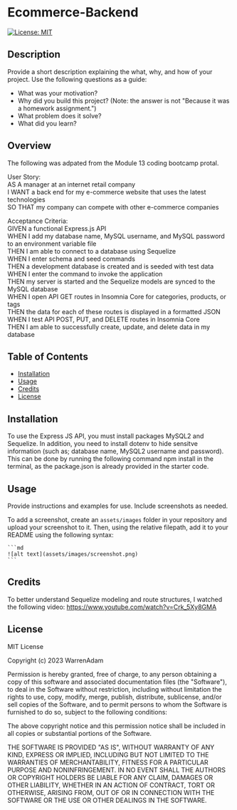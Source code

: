 # Ecommerce-Backend
[![License: MIT](https://img.shields.io/badge/License-MIT-yellow.svg)](https://opensource.org/licenses/MIT)
## Description

Provide a short description explaining the what, why, and how of your project. Use the following questions as a guide:

- What was your motivation?
- Why did you build this project? (Note: the answer is not "Because it was a homework assignment.")
- What problem does it solve?
- What did you learn?

## Overview

The following was adpated from the Module 13 coding bootcamp protal.

User Story:<br>
AS A manager at an internet retail company<br>
I WANT a back end for my e-commerce website that uses the latest technologies<br>
SO THAT my company can compete with other e-commerce companies

Acceptance Criteria:<br>
GIVEN a functional Express.js API<br>
WHEN I add my database name, MySQL username, and MySQL password to an environment variable file<br>
THEN I am able to connect to a database using Sequelize<br>
WHEN I enter schema and seed commands<br>
THEN a development database is created and is seeded with test data<br>
WHEN I enter the command to invoke the application<br>
THEN my server is started and the Sequelize models are synced to the MySQL database<br>
WHEN I open API GET routes in Insomnia Core for categories, products, or tags<br>
THEN the data for each of these routes is displayed in a formatted JSON<br>
WHEN I test API POST, PUT, and DELETE routes in Insomnia Core<br>
THEN I am able to successfully create, update, and delete data in my database

## Table of Contents

- [Installation](#installation)
- [Usage](#usage)
- [Credits](#credits)
- [License](#license)

## Installation

To use the Express JS API, you must install packages MySQL2 and Sequelize. In addition, you need to install dotenv to hide sensitve information (such as; database name, MySQL2 username and password). This can be done by running the following command npm install in the terminal, as the package.json is already provided in the starter code.

## Usage

Provide instructions and examples for use. Include screenshots as needed.

To add a screenshot, create an `assets/images` folder in your repository and upload your screenshot to it. Then, using the relative filepath, add it to your README using the following syntax:

    ```md
    ![alt text](assets/images/screenshot.png)
    ```

## Credits
To better understand Sequelize modeling and route structures, I watched the following video: https://www.youtube.com/watch?v=Crk_5Xy8GMA

## License

MIT License

Copyright (c) 2023 WarrenAdam

Permission is hereby granted, free of charge, to any person obtaining a copy
of this software and associated documentation files (the "Software"), to deal
in the Software without restriction, including without limitation the rights
to use, copy, modify, merge, publish, distribute, sublicense, and/or sell
copies of the Software, and to permit persons to whom the Software is
furnished to do so, subject to the following conditions:

The above copyright notice and this permission notice shall be included in all
copies or substantial portions of the Software.

THE SOFTWARE IS PROVIDED "AS IS", WITHOUT WARRANTY OF ANY KIND, EXPRESS OR
IMPLIED, INCLUDING BUT NOT LIMITED TO THE WARRANTIES OF MERCHANTABILITY,
FITNESS FOR A PARTICULAR PURPOSE AND NONINFRINGEMENT. IN NO EVENT SHALL THE
AUTHORS OR COPYRIGHT HOLDERS BE LIABLE FOR ANY CLAIM, DAMAGES OR OTHER
LIABILITY, WHETHER IN AN ACTION OF CONTRACT, TORT OR OTHERWISE, ARISING FROM,
OUT OF OR IN CONNECTION WITH THE SOFTWARE OR THE USE OR OTHER DEALINGS IN THE
SOFTWARE.

